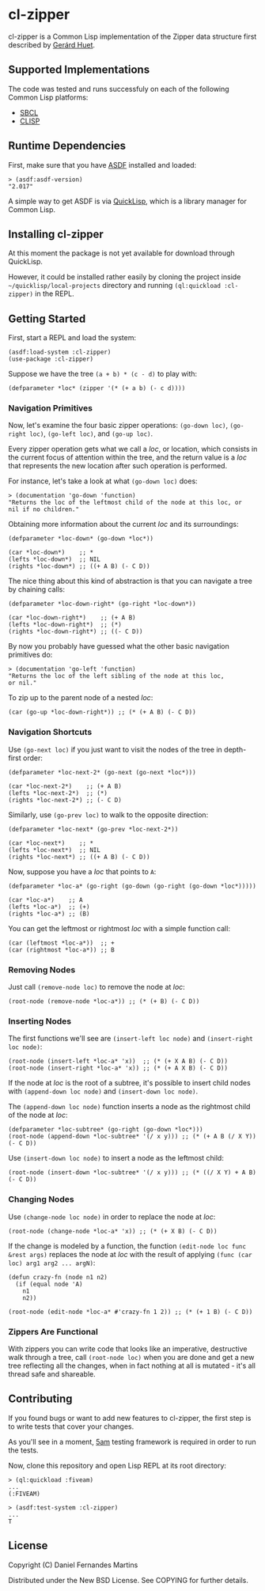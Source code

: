 # cl-zipper

cl-zipper is a Common Lisp implementation of the Zipper data structure first
described by [Gerárd Huet](http://www.st.cs.uni-saarland.de/edu/seminare/2005/advanced-fp/docs/huet-zipper.pdf).

## Supported Implementations

The code was tested and runs successfuly on each of the following
Common Lisp platforms:

* [SBCL](http://www.sbcl.org/)
* [CLISP](http://www.gnu.org/software/clisp/)

## Runtime Dependencies

First, make sure that you have
[ASDF](http://common-lisp.net/project/asdf/) installed and loaded:

````common-lisp
> (asdf:asdf-version)
"2.017"
````

A simple way to get ASDF is via
[QuickLisp](http://www.quicklisp.org/beta/), which is a library
manager for Common Lisp.

## Installing cl-zipper

At this moment the package is not yet available for download through
QuickLisp.

However, it could be installed rather easily by cloning the project
inside `~/quicklisp/local-projects` directory and running
`(ql:quickload :cl-zipper)` in the REPL.

## Getting Started

First, start a REPL and load the system:

````common-lisp
(asdf:load-system :cl-zipper)
(use-package :cl-zipper)
````

Suppose we have the tree `(a + b) * (c - d)` to play with:

````common-lisp
(defparameter *loc* (zipper '(* (+ a b) (- c d))))
````

### Navigation Primitives

Now, let's examine the four basic zipper operations: `(go-down loc)`,
`(go-right loc)`, `(go-left loc)`, and `(go-up loc)`.

Every zipper operation gets what we call a _loc_, or location, which
consists in the current focus of attention within the tree, and the
return value is a _loc_ that represents the new location after such
operation is performed.

For instance, let's take a look at what `(go-down loc)` does:

````common-lisp
> (documentation 'go-down 'function)
"Returns the loc of the leftmost child of the node at this loc, or
nil if no children."
````

Obtaining more information about the current _loc_ and its
surroundings:

````common-lisp
(defparameter *loc-down* (go-down *loc*))

(car *loc-down*)    ;; *
(lefts *loc-down*)  ;; NIL
(rights *loc-down*) ;; ((+ A B) (- C D))
````

The nice thing about this kind of abstraction is that you can navigate
a tree by chaining calls:

````common-lisp
(defparameter *loc-down-right* (go-right *loc-down*))

(car *loc-down-right*)    ;; (+ A B)
(lefts *loc-down-right*)  ;; (*)
(rights *loc-down-right*) ;; ((- C D))
````

By now you probably have guessed what the other basic navigation
primitives do:

````common-lisp
> (documentation 'go-left 'function)
"Returns the loc of the left sibling of the node at this loc,
or nil."
````

To zip up to the parent node of a nested _loc_:

````common-lisp
(car (go-up *loc-down-right*)) ;; (* (+ A B) (- C D))
````

### Navigation Shortcuts

Use `(go-next loc)` if you just want to visit the nodes of
the tree in depth-first order:

````common-lisp
(defparameter *loc-next-2* (go-next (go-next *loc*)))

(car *loc-next-2*)    ;; (+ A B)
(lefts *loc-next-2*)  ;; (*)
(rights *loc-next-2*) ;; (- C D)
````

Similarly, use `(go-prev loc)` to walk to the opposite direction:

````common-lisp
(defparameter *loc-next* (go-prev *loc-next-2*))

(car *loc-next*)    ;; *
(lefts *loc-next*)  ;; NIL
(rights *loc-next*) ;; ((+ A B) (- C D))
````

Now, suppose you have a _loc_ that points to `A`:

````common-lisp
(defparameter *loc-a* (go-right (go-down (go-right (go-down *loc*)))))

(car *loc-a*)    ;; A
(lefts *loc-a*)  ;; (+)
(rights *loc-a*) ;; (B)
`````

You can get the leftmost or rightmost _loc_ with a simple function
call:

````common-lisp
(car (leftmost *loc-a*))  ;; +
(car (rightmost *loc-a*)) ;; B
````

### Removing Nodes

Just call `(remove-node loc)` to remove the node at _loc_:

````common-lisp
(root-node (remove-node *loc-a*)) ;; (* (+ B) (- C D))
````

### Inserting Nodes

The first functions we'll see are `(insert-left loc node)` and
`(insert-right loc node)`:

````common-lisp
(root-node (insert-left *loc-a* 'x))  ;; (* (+ X A B) (- C D))
(root-node (insert-right *loc-a* 'x)) ;; (* (+ A X B) (- C D))
````

If the node at _loc_ is the root of a subtree, it's possible to
insert child nodes with `(append-down loc node)` and
`(insert-down loc node)`.

The `(append-down loc node)` function inserts a node as the rightmost
child of the node at _loc_:

````common-lisp
(defparameter *loc-subtree* (go-right (go-down *loc*)))
(root-node (append-down *loc-subtree* '(/ x y))) ;; (* (+ A B (/ X Y)) (- C D))
````

Use `(insert-down loc node)` to insert a node as the leftmost child:

````common-lisp
(root-node (insert-down *loc-subtree* '(/ x y))) ;; (* ((/ X Y) + A B) (- C D))
````

### Changing Nodes

Use `(change-node loc node)` in order to replace the node at _loc_:

````common-lisp
(root-node (change-node *loc-a* 'x)) ;; (* (+ X B) (- C D))
````

If the change is modeled by a function, the function
`(edit-node loc func &rest args)` replaces the node at _loc_ with the
result of applying `(func (car loc) arg1 arg2 ... argN)`:

````common-lisp
(defun crazy-fn (node n1 n2)
  (if (equal node 'A)
    n1
    n2))

(root-node (edit-node *loc-a* #'crazy-fn 1 2)) ;; (* (+ 1 B) (- C D))
````

### Zippers Are Functional

With zippers you can write code that looks like an imperative,
destructive walk through a tree, call `(root-node loc)` when you are
done and get a new tree reflecting all the changes, when in fact nothing
at all is mutated - it's all thread safe and shareable.

## Contributing

If you found bugs or want to add new features to cl-zipper, the first
step is to write tests that cover your changes.

As you'll see in a moment, [5am](http://www.cliki.net/FIVEAM) testing
framework is required in order to run the tests.

Now, clone this repository and open Lisp REPL at its root directory:

````common-lisp
> (ql:quickload :fiveam)
...
(:FIVEAM)

> (asdf:test-system :cl-zipper)
...
T
````

## License

Copyright (C) Daniel Fernandes Martins

Distributed under the New BSD License. See COPYING for further details.
